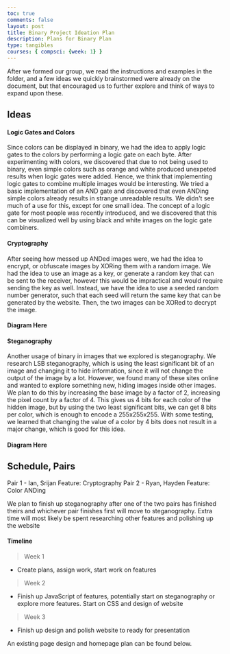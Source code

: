 ```yaml
---
toc: true
comments: false
layout: post
title: Binary Project Ideation Plan
description: Plans for Binary Plan
type: tangibles
courses: { compsci: {week: 1} }
---
```


After we formed our group, we read the instructions and examples in the folder, and a few ideas we quickly brainstormed were already on the document, but that encouraged us to further explore and think of ways to expand upon these. 

## Ideas

#### Logic Gates and Colors
Since colors can be displayed in binary, we had the idea to apply logic gates to the colors by performing a logic gate on each byte. After experimenting with colors, we discovered that due to not being used to binary, even simple colors such as orange and white produced unexpeted results when logic gates were added. Hence, we think that implementing logic gates to combine multiple images would be interesting. We tried a basic implementation of an AND gate and discovered that even ANDing simple colors already results in strange unreadable results. We didn't see much of a use for this, except for one small idea. The concept of a logic gate for most people was recently introduced, and we discovered that this can be visualized well by using black and white images on the logic gate combiners.

#### Cryptography
After seeing how messed up ANDed images were, we had the idea to encrypt, or obfuscate images by XORing them with a random image. We had the idea to use an image as a key, or generate a random key that can be sent to the receiver, however this would be impractical and would require sending the key as well. Instead, we have the idea to use a seeded random number generator, such that each seed will return the same key that can be generated by the website. Then, the two images can be XORed to decrypt the image.

#### Diagram Here

#### Steganography
Another usage of binary in images that we explored is steganography. We research LSB steganography, which is using the least significant bit of an image and changing it to hide information, since it will not change the output of the image by a lot. However, we found many of these sites online and wanted to explore something new, hiding images inside other images. We plan to do this by increasing the base image by a factor of 2, increasing the pixel count by a factor of 4. This gives us 4 bits for each color of the hidden image, but by using the two least significant bits, we can get 8 bits per color, which is enough to encode a 255x255x255. With some testing, we learned that changing the value of a color by 4 bits does not result in a major change, which is good for this idea.

#### Diagram Here

## Schedule, Pairs
Pair 1 - Ian, Srijan
Feature: Cryptography
Pair 2 - Ryan, Hayden
Feature: Color ANDing

We plan to finish up steganography after one of the two pairs has finished theirs and whichever pair finishes first will move to steganography. Extra time will most likely be spent researching other features and polishing up the website

#### Timeline
> Week 1
 - Create plans, assign work, start work on features
> Week 2
 - Finish up JavaScript of features, potentially start on steganography or explore more features. Start on CSS and design of website
> Week 3
 - Finish up design and polish website to ready for presentation

An existing page design and homepage plan can be found below.